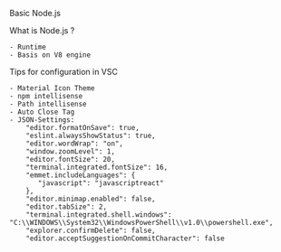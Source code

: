 Basic Node.js 

What is Node.js ?

	- Runtime
	- Basis on V8 engine
	
Tips for configuration in VSC
	
	- Material Icon Theme
	- npm intellisense
	- Path intellisense
	- Auto Close Tag
	- JSON-Settings:
		"editor.formatOnSave": true,
		"eslint.alwaysShowStatus": true,
		"editor.wordWrap": "on",
		"window.zoomLevel": 1,
		"editor.fontSize": 20,
		"terminal.integrated.fontSize": 16,
		"emmet.includeLanguages": {
		   "javascript": "javascriptreact"
		},
		"editor.minimap.enabled": false,
		"editor.tabSize": 2,
		"terminal.integrated.shell.windows": "C:\\WINDOWS\\System32\\WindowsPowerShell\\v1.0\\powershell.exe",
		"explorer.confirmDelete": false,
		"editor.acceptSuggestionOnCommitCharacter": false